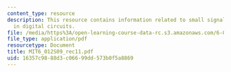 ```yaml
---
content_type: resource
description: This resource contains information related to small signal model of MOSFET/MOSFET
  in digital circuits.
file: /media/https%3A/open-learning-course-data-rc.s3.amazonaws.com/6-012-microelectronic-devices-and-circuits-spring-2009/16357c9888d3c06699dd573b0f5a8869_MIT6_012S09_rec11.pdf
file_type: application/pdf
resourcetype: Document
title: MIT6_012S09_rec11.pdf
uid: 16357c98-88d3-c066-99dd-573b0f5a8869
---
```

